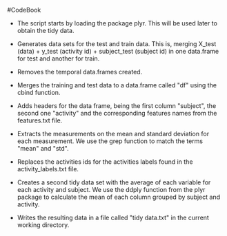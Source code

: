 #CodeBook

- The script starts by loading the package plyr. This will be used later to obtain the tidy data.

- Generates data sets for the test and train data. This is, merging X_test (data) + y_test (activity id) + subject_test (subject id) in one data.frame for test and another for train.

- Removes the temporal data.frames created.

- Merges the training and test data to a data.frame called "df" using the cbind function.

- Adds headers for the data frame, being the first column "subject", the second one "activity" and the corresponding features names from the features.txt file.

- Extracts the measurements on the mean and standard deviation for each measurement. We use the grep function to match the terms "mean" and "std".

- Replaces the activities ids for the activities labels found in the activity_labels.txt file.

- Creates a second tidy data set with the average of each variable for each activity and subject. We use the ddply function from the plyr package to calculate the mean of each column grouped by subject and activity.

- Writes the resulting data in a file called "tidy data.txt" in the current working directory.
